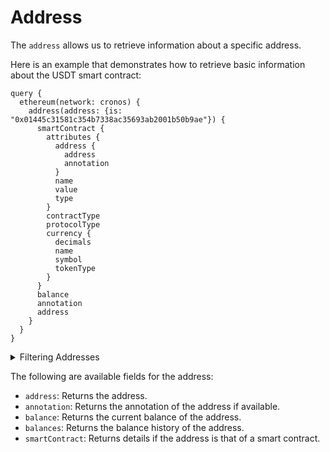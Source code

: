 # Address

The `address` allows us to retrieve information about a specific address.

Here is an example that demonstrates how to retrieve basic information about the USDT smart contract:

```
query {
  ethereum(network: cronos) {
    address(address: {is: "0x01445c31581c354b7338ac35693ab2001b50b9ae"}) {
      smartContract {
        attributes {
          address {
            address
            annotation
          }
          name
          value
          type
        }
        contractType
        protocolType
        currency {
          decimals
          name
          symbol
          tokenType
        }
      }
      balance
      annotation
      address
    }
  }
}
```

<details>
<summary>Filtering Addresses</summary>
- `address`: Filter by a specific address or a list of addresses.

</details>

The following are available fields for the address:

- `address`: Returns the address.
- `annotation`: Returns the annotation of the address if available.
- `balance`: Returns the current balance of the address.
- `balances`: Returns the balance history of the address.
- `smartContract`: Returns details if the address is that of a smart contract.
